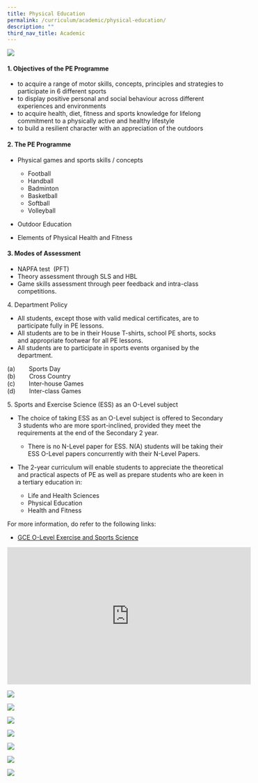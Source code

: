 ```yaml
---
title: Physical Education
permalink: /curriculum/academic/physical-education/
description: ""
third_nav_title: Academic
---
```

![](/images/Physical%20Education%20copy.jpg)

#### 1.  Objectives of the PE Programme

*   to acquire a range of motor skills, concepts, principles and strategies to participate in 6 different sports
*   to display positive personal and social behaviour across different experiences and environments
*   to acquire health, diet, fitness and sports knowledge for lifelong commitment to a physically active and healthy lifestyle
*   to build a resilient character with an appreciation of the outdoors

#### 2.  The PE Programme

*   Physical games and sports skills / concepts 
	*   Football
    *   Handball
    *   Badminton
    *   Basketball
    *   Softball
    *   Volleyball

*   Outdoor Education
*   Elements of Physical Health and Fitness

#### 3.  Modes of Assessment

*   NAPFA test  (PFT)
*   Theory assessment through SLS and HBL
*   Game skills assessment through peer feedback and intra-class competitions.

4\.  Department Policy

*   All students, except those with valid medical certificates, are to participate fully in PE lessons.
*   All students are to be in their House T-shirts, school PE shorts, socks and appropriate footwear for all PE lessons.
*   All students are to participate in sports events organised by the department.

(a)        Sports Day  
(b)        Cross Country   
(c)        Inter-house Games    
(d)        Inter-class Games

5\.  Sports and Exercise Science (ESS) as an O-Level subject

*   The choice of taking ESS as an O-Level subject is offered to Secondary 3 students who are more sport-inclined, provided they meet the requirements at the end of the Secondary 2 year.
	*    There is no N-Level paper for ESS. N(A) students will be taking their ESS O-Level papers concurrently with their N-Level Papers.

*   The 2-year curriculum will enable students to appreciate the theoretical and practical aspects of PE as well as prepare students who are keen in a tertiary education in:   
	 *   Life and Health Sciences
    *   Physical Education
    *   Health and Fitness

For more information, do refer to the following links:
* [GCE O-Level Exercise and Sports Science](https://www.seab.gov.sg/docs/default-source/national-examinations/syllabus/olevel/2023syllabus/6081_y23_sy.pdf)


<iframe width="560" height="315" src="https://www.youtube.com/embed/5wthJVpfgCA" title="YouTube video player" frameborder="0" allow="accelerometer; autoplay; clipboard-write; encrypted-media; gyroscope; picture-in-picture" allowfullscreen></iframe>

![](/images/20200603_155034-1-1024x498.jpg)

![](/images/20200824_092814-1024x768.jpg)

![](/images/20200824_093110-2-1024x768.jpg)

![](/images/20151229_081750-1024x576.jpg)

![](/images/20151230_184949-1024x576.jpg)

![](/images/20191230_182341-1024x498.jpg)

![](/images/20200603_150118-1-1024x498.jpg)